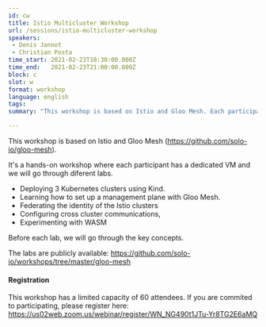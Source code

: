 ```yaml
---
id: cw
title: Istio Multicluster Workshop
url: /sessions/istio-multicluster-workshop
speakers:
 - Denis Jannot
 - Christian Posta
time_start: 2021-02-23T18:30:00.000Z
time_end:   2021-02-23T21:00:00.000Z
block: c
slot: w
format: workshop
language: english
tags:
summary: "This workshop is based on Istio and Gloo Mesh. Each participant will have a dedicated VM and we will go through diferent labs."

---
```


This workshop is based on Istio and Gloo Mesh (https://github.com/solo-io/gloo-mesh). 

It's a hands-on workshop where each participant has a dedicated VM and we will go through diferent labs.

* Deploying 3 Kubernetes clusters using Kind.
* Learning how to set up a management plane with Gloo Mesh.
* Federating the identity of the Istio clusters 
* Configuring cross cluster communications, 
* Experimenting with WASM

Before each lab, we will go through the key concepts.

The labs are publicly available:
https://github.com/solo-io/workshops/tree/master/gloo-mesh

#### Registration
This workshop has a limited capacity of 60 attendees. If you are commited to participating, please register here: https://us02web.zoom.us/webinar/register/WN_NG490t1JTu-Yr8TG2E6aMQ